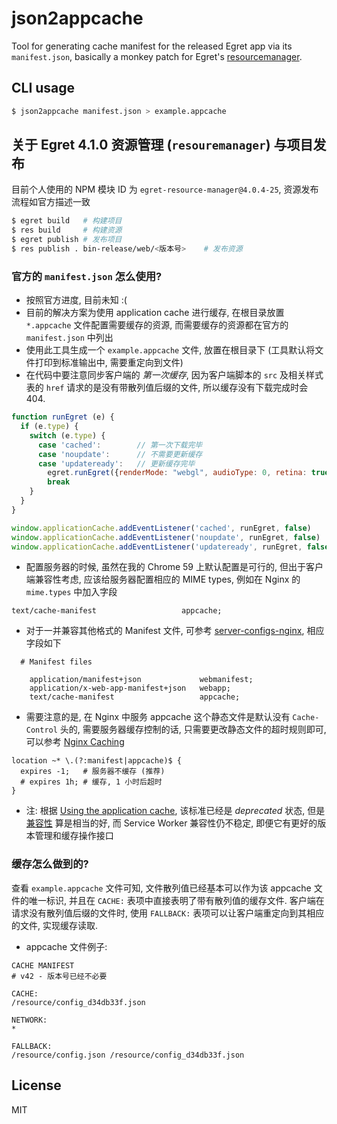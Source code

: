 # json2appcache

Tool for generating cache manifest for the released Egret app via its
`manifest.json`, basically a monkey patch for Egret's
[resourcemanager](https://github.com/egret-labs/resourcemanager).

## CLI usage

```bash
$ json2appcache manifest.json > example.appcache
```

## 关于 Egret 4.1.0 资源管理 (`resouremanager`) 与项目发布

目前个人使用的 NPM 模块 ID 为 `egret-resource-manager@4.0.4-25`,
资源发布流程如官方描述一致

```bash
$ egret build   # 构建项目
$ res build     # 构建资源
$ egret publish # 发布项目
$ res publish . bin-release/web/<版本号>    # 发布资源
```

### 官方的 `manifest.json` 怎么使用?

- 按照官方进度, 目前未知 :(
- 目前的解决方案为使用 application cache 进行缓存, 在根目录放置 `*.appcache`
文件配置需要缓存的资源, 而需要缓存的资源都在官方的 `manifest.json` 中列出
- 使用此工具生成一个 `example.appcache` 文件, 放置在根目录下
(工具默认将文件打印到标准输出中, 需要重定向到文件)
- 在代码中要注意同步客户端的 *第一次缓存*, 因为客户端脚本的 `src` 及相关样式表的
`href` 请求的是没有带散列值后缀的文件, 所以缓存没有下载完成时会 404.

```js
function runEgret (e) {
  if (e.type) {
    switch (e.type) {
      case 'cached':        // 第一次下载完毕
      case 'noupdate':      // 不需要更新缓存
      case 'updateready':   // 更新缓存完毕
        egret.runEgret({renderMode: "webgl", audioType: 0, retina: true})
        break
    }
  }
}

window.applicationCache.addEventListener('cached', runEgret, false)
window.applicationCache.addEventListener('noupdate', runEgret, false)
window.applicationCache.addEventListener('updateready', runEgret, false)
```

- 配置服务器的时候, 虽然在我的 Chrome 59 上默认配置是可行的,
但出于客户端兼容性考虑, 应该给服务器配置相应的 MIME types, 例如在 Nginx 的
`mime.types` 中加入字段

```
text/cache-manifest                   appcache;
```

- 对于一并兼容其他格式的 Manifest 文件, 可参考
[server-configs-nginx](https://github.com/h5bp/server-configs-nginx/blob/master/mime.types), 相应字段如下

```
  # Manifest files

    application/manifest+json             webmanifest;
    application/x-web-app-manifest+json   webapp;
    text/cache-manifest                   appcache;
```

- 需要注意的是, 在 Nginx 中服务 appcache 这个静态文件是默认没有 `Cache-Control`
头的, 需要服务器缓存控制的话, 只需要更改静态文件的超时规则即可, 可以参考
[Nginx Caching](https://serversforhackers.com/nginx-caching)

```
location ~* \.(?:manifest|appcache)$ {
  expires -1;   # 服务器不缓存 (推荐)
  # expires 1h; # 缓存, 1 小时后超时
}
```

- 注: 根据
[Using the application cache](https://developer.mozilla.org/en-US/docs/Web/HTML/Using_the_application_cache),
该标准已经是 *deprecated* 状态, 但是
[兼容性](http://caniuse.com/#feat=offline-apps) 算是相当的好, 而 Service Worker
兼容性仍不稳定, 即便它有更好的版本管理和缓存操作接口

### 缓存怎么做到的?

查看 `example.appcache` 文件可知, 文件散列值已经基本可以作为该 appcache
文件的唯一标识, 并且在 `CACHE:` 表项中直接表明了带有散列值的缓存文件.
客户端在请求没有散列值后缀的文件时, 使用 `FALLBACK:`
表项可以让客户端重定向到其相应的文件, 实现缓存读取.

- appcache 文件例子:

```
CACHE MANIFEST
# v42 - 版本号已经不必要

CACHE:
/resource/config_d34db33f.json

NETWORK:
*

FALLBACK:
/resource/config.json /resource/config_d34db33f.json
```

## License

MIT
